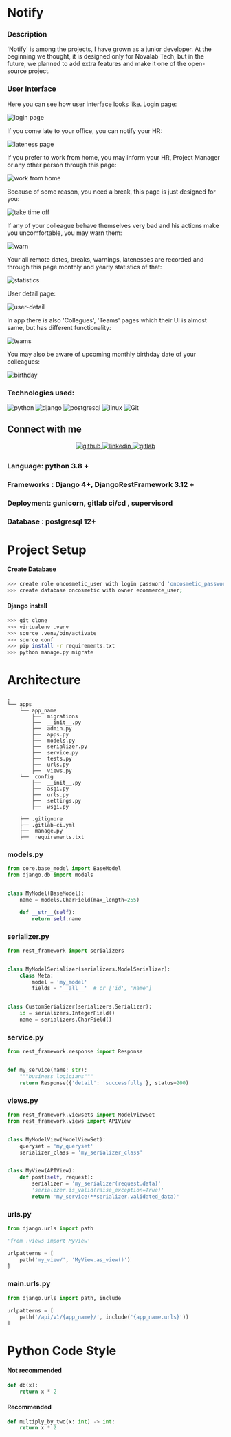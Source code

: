 # Notify  
  



### Description  
'Notify' is among the projects, I have grown as a junior developer. At the beginning we thought, it is designed only for Novalab Tech, but in the future, we planned to add extra features and make it one of the open-source project.   
  



### User Interface  
Here you can see how user interface looks like. Login page:  
  

![login page](https://user-images.githubusercontent.com/79350805/199223286-f95cd3ea-b45d-4d57-8219-861f3dcbff6f.png)


If you come late to your office, you can notify your HR:  
  

![lateness page](https://user-images.githubusercontent.com/79350805/199223567-6f3b906d-8e64-4de8-832a-e741f833b593.png)  


If you prefer to work from home, you may inform your HR, Project Manager or any other person through this page:  
  

![work from home](https://user-images.githubusercontent.com/79350805/199223869-1cb0d399-35a2-4681-ac94-638a802e4b00.png) 


Because of some reason, you need a break, this page is just designed for you:  
  

![take time off](https://user-images.githubusercontent.com/79350805/199223942-6f4f77a1-bcd4-49fe-bc39-4e825d3e2613.png)  


If any of your colleague behave themselves very bad and his actions make you uncomfortable, you may warn them:  
  

![warn](https://user-images.githubusercontent.com/79350805/199224005-2d3871da-8446-4a26-ae4e-3864ec5bdefa.png)


Your all remote dates, breaks, warnings, latenesses are recorded and through this page monthly and yearly statistics of that:  
  

![statistics](https://user-images.githubusercontent.com/79350805/199224072-b98ad52d-5d65-4003-83a4-7ccd48edfbc3.png)  


User detail page:  
  

![user-detail](https://user-images.githubusercontent.com/79350805/199224156-6e3794be-0fa8-45c1-bf71-2f648cf2119e.png)  


In app there is also 'Collegues', 'Teams' pages which their UI is almost same, but has different functionality:  
  

![teams](https://user-images.githubusercontent.com/79350805/199224207-2b23c898-6b87-44d1-8137-018fe5c0c16d.png)  


You may also be aware of upcoming monthly birthday date of your colleagues:  
  

![birthday](https://user-images.githubusercontent.com/79350805/199224280-5794afaf-4f22-4bbb-b6a8-0b36319f7ceb.png) 


### Technologies used:
![python](https://img.shields.io/badge/-python-grey?style=for-the-badge&logo=python&logoColor=white&labelColor=306998)
![django](https://img.shields.io/badge/-django-grey?style=for-the-badge&logo=django&logoColor=white&labelColor=092e20)
![postgresql](https://img.shields.io/badge/postgre-SQL-%23000.svg?style=for-the-badge&logo=postgresql&logoColor=white)
![linux](https://img.shields.io/badge/linux-grey?style=for-the-badge&logo=linux&logoColor=white&labelColor=072c61)
![Git](https://img.shields.io/badge/git-%23F05033.svg?style=for-the-badge&logo=git&logoColor=white)

## Connect with me  
<div align="center">
<a href="https://github.com/sarvarnematullayev2001" target="_blank">
<img src=https://img.shields.io/badge/github-%2324292e.svg?&style=for-the-badge&logo=github&logoColor=white alt=github style="margin-bottom: 5px;" />
</a>
<a href="https://www.linkedin.com/in/sarvar-nematullayev-37056424b/" target="_blank">
<img src=https://img.shields.io/badge/linkedin-%231E77B5.svg?&style=for-the-badge&logo=linkedin&logoColor=white alt=linkedin style="margin-bottom: 5px;" />
</a>
<a href="https://gitlab.com/sarvarnematullayev2001" target="_blank">
<img src=https://img.shields.io/badge/gitlab-%2324292e.svg?&style=for-the-badge&logo=gitlab&logoColor=white alt=gitlab style="margin-bottom: 5px;" />
</a> 
</div>  

### Language: python 3.8 +

### Frameworks : Django 4+, DjangoRestFramework 3.12 +

### Deployment: gunicorn, gitlab ci/cd , supervisord

### Database : postgresql 12+

# Project Setup

#### Create Database

```bash
>>> create role oncosmetic_user with login password 'oncosmetic_password';
>>> create database oncosmetic with owner ecommerce_user;
```

#### Django install

```bash
>>> git clone 
>>> virtualenv .venv
>>> source .venv/bin/activate
>>> source conf
>>> pip install -r requirements.txt
>>> python manage.py migrate
```

# Architecture

```
.
└── apps
    └── app_name
        ├──  migrations
        ├──  __init__.py
        ├──  admin.py
        ├──  apps.py
        ├──  models.py
        ├──  serializer.py
        ├──  service.py
        ├──  tests.py
        ├──  urls.py
        ├──  views.py
    └──  config
        ├──  __init__.py
        ├──  asgi.py
        ├──  urls.py
        ├──  settings.py
        ├──  wsgi.py
        
    ├── .gitignore
    ├── .gitlab-ci.yml
    ├──  manage.py
    ├──  requirements.txt
```

### models.py

```python
from core.base_model import BaseModel
from django.db import models


class MyModel(BaseModel):
    name = models.CharField(max_length=255)

    def __str__(self):
        return self.name
```

### serializer.py

```python
from rest_framework import serializers


class MyModelSerializer(serializers.ModelSerializer):
    class Meta:
        model = 'my_model'
        fields = '__all__'  # or ['id', 'name']


class CustomSerializer(serializers.Serializer):
    id = serializers.IntegerField()
    name = serializers.CharField()

```

### service.py

```python
from rest_framework.response import Response


def my_service(name: str):
    """business logicians"""
    return Response({'detail': 'successfully'}, status=200)
```

### views.py

```python
from rest_framework.viewsets import ModelViewSet
from rest_framework.views import APIView


class MyModelView(ModelViewSet):
    queryset = 'my_queryset'
    serializer_class = 'my_serializer_class'


class MyView(APIView):
    def post(self, request):
        serializer = 'my_serializer(request.data)'
        'serializer.is_valid(raise_exception=True)'
        return 'my_service(**serializer.validated_data)'
```

### urls.py

```python
from django.urls import path

'from .views import MyView'

urlpatterns = [
    path('my_view/', 'MyView.as_view()')
]
```

### main.urls.py

```python
from django.urls import path, include

urlpatterns = [
    path('/api/v1/{app_name}/', include('{app_name.urls}'))
]
```

# Python Code Style

#### Not recommended

```python
def db(x):
    return x * 2
```

#### Recommended

```python
def multiply_by_two(x: int) -> int:
    return x * 2
```

